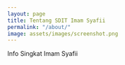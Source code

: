 ```yaml
---
layout: page
title: Tentang SDIT Imam Syafii
permalink: "/about/"
image: assets/images/screenshot.png
---
```


Info Singkat Imam Syafii

